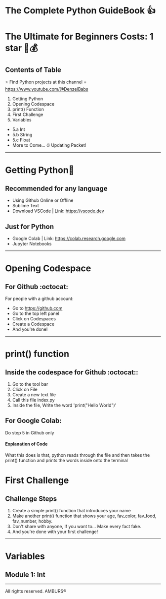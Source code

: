 # The Complete Python GuideBook 👍
# The Ultimate for Beginners Costs: 1 star 🌟💰
## Contents of Table
 ⭐ Find Python projects at this channel = https://www.youtube.com/@DenzelBabs
1. Getting Python
2. Opening Codespace
3. print() Function
4. First Challenge
5. Variables
* 5.a Int
* 5.b String
* 5.c Float
* More to Come... ⏰
Updating Packet!
***
# Getting Python🐍
## Recommended for any language
* Using Github Online or Offline
* Sublime Text
* Download VSCode | Link: https://vscode.dev
## Just for Python
* Google Colab | Link: https://colab.research.google.com
* Jupyter Notebooks
***
# Opening Codespace
## For Github :octocat:
For people with a github account: 
* Go to https://github.com
* Go to the top left panel
* Click on Codespaces
* Create a Codespace
* And you're done!
***
# print() function
## Inside the codespace for Github :octocat::
1. Go to the tool bar
2. Click on File
3. Create a new text file
4. Call this file index.py
5. Inside the file, Write the word 'print("Hello World")'
## For Google Colab:
Do step 5 in Github only
#### Explanation of Code
What this does is that, python reads through the file and then takes the print() function and prints the words inside onto the terminal
# First Challenge
## Challenge Steps
1. Create a simple print() function that introduces your name
2. Make another print() function that shows your age, fav_color, fav_food, fav_number, hobby.
3. Don't share with anyone, If you want to... Make every fact fake.
4. And you're done with your first challenge!
***
# Variables
## Module 1: Int
***
All rights reserved. AMBURS®️
